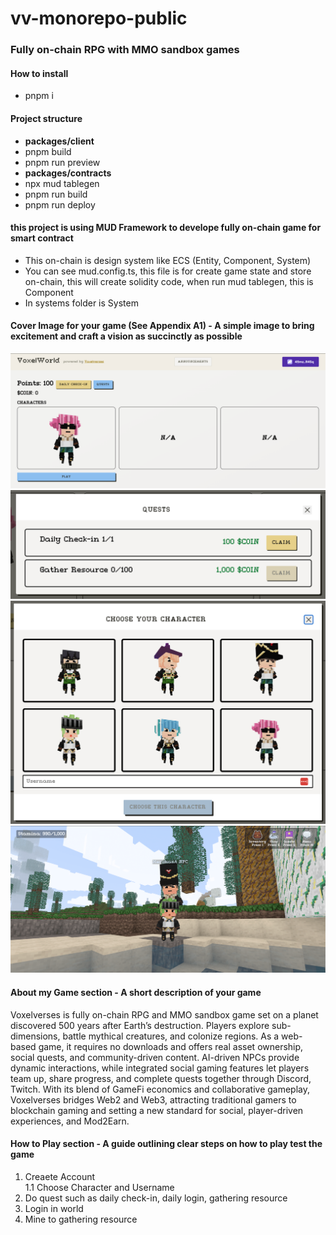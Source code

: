 # vv-monorepo-public

### Fully on-chain RPG with MMO sandbox games

#### How to install
- pnpm i

#### Project structure
- <b>packages/client</b>
- pnpm build
- pnpm run preview
- <b>packages/contracts</b>
- npx mud tablegen
- pnpm run build
- pnpm run deploy

#### this project is using MUD Framework to develope fully on-chain game for smart contract
- This on-chain is design system like ECS (Entity, Component, System)
- You can see mud.config.ts, this file is for create game state and store on-chain, this will create solidity code, when run mud tablegen, this is Component
- In systems folder is System

#### Cover Image for your game (See Appendix A1) - A simple image to bring excitement and craft a vision as succinctly as possible

![Lobby](/ss1.png "Lobby")
![Quest](/ss2.png "Quest")
![Character](/ss3.png "Character")
![World](/ss4.png "World")

#### About my Game section - A short description of your game

Voxelverses is fully on-chain RPG and MMO sandbox game set on a planet discovered 500 years after Earth’s destruction. Players explore sub-dimensions, battle mythical creatures, and colonize regions. As a web-based game, it requires no downloads and offers real asset ownership, social quests, and community-driven content. AI-driven NPCs provide dynamic interactions, while integrated social gaming features let players team up, share progress, and complete quests together through Discord, Twitch. With its blend of GameFi economics and collaborative gameplay, Voxelverses bridges Web2 and Web3, attracting traditional gamers to blockchain gaming and setting a new standard for social, player-driven experiences, and Mod2Earn.

#### How to Play section - A guide outlining clear steps on how to play test the game

1. Creaete Account \
1.1 Choose Character and Username
2. Do quest such as daily check-in, daily login, gathering resource
3. Login in world
4. Mine to gathering resource